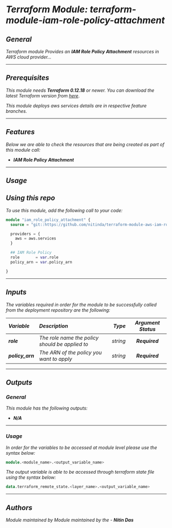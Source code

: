 # _Terraform Module: terraform-module-iam-role-policy-attachment_


## _General_

_Terraform module Provides an_ **_IAM Role Policy Attachment_** _resources in AWS cloud provider..._

---


## _Prerequisites_

_This module needs_ **_Terraform 0.12.18_** _or newer._
_You can download the latest Terraform version from_ [_here_](https://www.terraform.io/downloads.html).

_This module deploys aws services details are in respective feature branches._

---

## _Features_

_Below we are able to check the resources that are being created as part of this module call:_

* **_IAM Role Policy Attachment_**


---

## _Usage_

## _Using this repo_

_To use this module, add the following call to your code:_

```tf
module "iam_role_policy_attachment" {
  source = "git::https://github.com/nitinda/terraform-module-aws-iam-role-policy-attachment.git?ref=terraform-12/master"

  providers = {
    aws = aws.services
  }

  ## IAM Role Policy
  role       = var.role
  policy_arn = var.policy_arn

}
```
---

## _Inputs_

_The variables required in order for the module to be successfully called from the deployment repository are the following:_

|**_Variable_** | **_Description_** | **_Type_** | **_Argument Status_** |
|:----|:----|-----:|:---:|
| **_role_** | _The role name the policy should be applied to_ | _string_ | **_Required_** |
| **_policy\_arn_** | _The ARN of the policy you want to apply_ | _string_ | **_Required_** |


---

## _Outputs_

### _General_

_This module has the following outputs:_

* **_N/A_**


---

### _Usage_

_In order for the variables to be accessed at module level please use the syntax below:_

```tf
module.<module_name>.<output_variable_name>
```


_The output variable is able to be accessed through terraform state file using the syntax below:_

```tf
data.terraform_remote_state.<layer_name>.<output_variable_name>
```

---

## _Authors_

_Module maintained by Module maintained by the -_ **_Nitin Das_**

